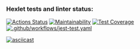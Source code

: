 ### Hexlet tests and linter status:
[![Actions Status](https://github.com/AndrewTheJeweler/frontend-project-46/actions/workflows/hexlet-check.yml/badge.svg)](https://github.com/AndrewTheJeweler/frontend-project-46/actions) [![Maintainability](https://api.codeclimate.com/v1/badges/9100c12a76448983fe45/maintainability)](https://codeclimate.com/github/AndrewTheJeweler/frontend-project-46/maintainability) [![Test Coverage](https://api.codeclimate.com/v1/badges/9100c12a76448983fe45/test_coverage)](https://codeclimate.com/github/AndrewTheJeweler/frontend-project-46/test_coverage) [![.github/workflows/jest-test.yaml](https://github.com/AndrewTheJeweler/frontend-project-46/actions/workflows/jest-test.yaml/badge.svg)](https://github.com/AndrewTheJeweler/frontend-project-46/actions/workflows/jest-test.yaml)

[![asciicast](https://asciinema.org/a/pJ4pPBvHYltrHcXSIY25x6mkN.svg)](https://asciinema.org/a/pJ4pPBvHYltrHcXSIY25x6mkN)